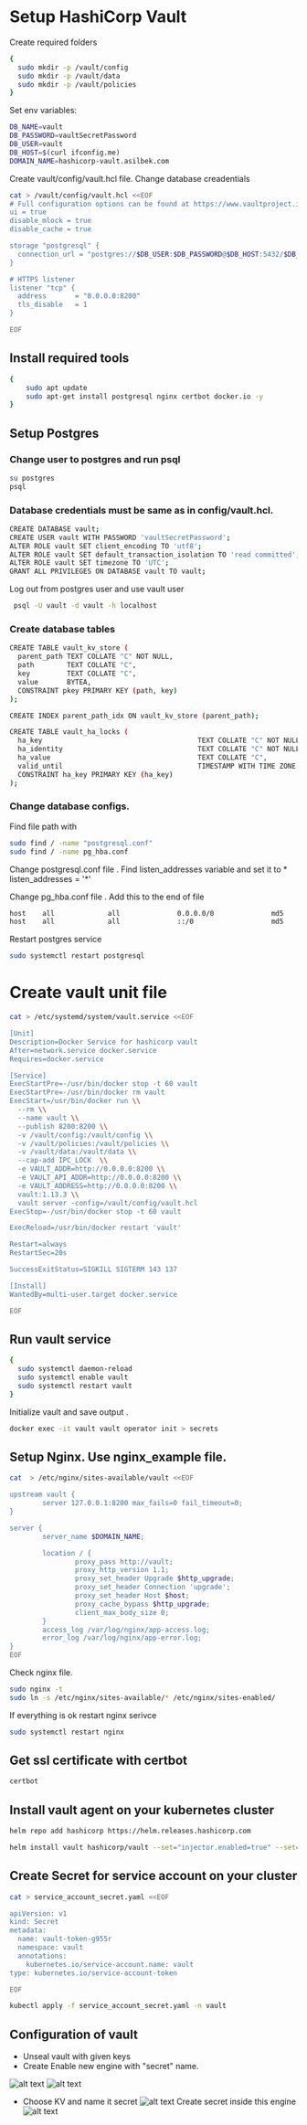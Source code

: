 # Setup HashiCorp Vault
Create required folders

```bash
{
  sudo mkdir -p /vault/config
  sudo mkdir -p /vault/data
  sudo mkdir -p /vault/policies
}
```
Set env variables:
```bash
DB_NAME=vault
DB_PASSWORD=vaultSecretPassword
DB_USER=vault
DB_HOST=$(curl ifconfig.me)
DOMAIN_NAME=hashicorp-vault.asilbek.com
```
Create  vault/config/vault.hcl file. Change database creadentials
```bash
cat > /vault/config/vault.hcl <<EOF
# Full configuration options can be found at https://www.vaultproject.io/docs/configuration
ui = true
disable_mlock = true
disable_cache = true

storage "postgresql" {
  connection_url = "postgres://$DB_USER:$DB_PASSWORD@$DB_HOST:5432/$DB_NAME"
}

# HTTPS listener
listener "tcp" {
  address       = "0.0.0.0:8200"
  tls_disable   = 1
}

EOF

```
## Install required tools

```bash
{
    sudo apt update
    sudo apt-get install postgresql nginx certbot docker.io -y
}
```

## Setup Postgres
### Change user to postgres and run psql
```bash
su postgres
psql
```
### Database credentials must be same as in config/vault.hcl.
```bash
CREATE DATABASE vault;
CREATE USER vault WITH PASSWORD 'vaultSecretPassword';
ALTER ROLE vault SET client_encoding TO 'utf8';
ALTER ROLE vault SET default_transaction_isolation TO 'read committed';
ALTER ROLE vault SET timezone TO 'UTC';
GRANT ALL PRIVILEGES ON DATABASE vault TO vault;

```
Log out from postgres user and use vault user
```bash
 psql -U vault -d vault -h localhost
```
### Create database tables
```bash
CREATE TABLE vault_kv_store (
  parent_path TEXT COLLATE "C" NOT NULL,
  path        TEXT COLLATE "C",
  key         TEXT COLLATE "C",
  value       BYTEA,
  CONSTRAINT pkey PRIMARY KEY (path, key)
);

CREATE INDEX parent_path_idx ON vault_kv_store (parent_path);

CREATE TABLE vault_ha_locks (
  ha_key                                      TEXT COLLATE "C" NOT NULL,
  ha_identity                                 TEXT COLLATE "C" NOT NULL,
  ha_value                                    TEXT COLLATE "C",
  valid_until                                 TIMESTAMP WITH TIME ZONE NOT NULL,
  CONSTRAINT ha_key PRIMARY KEY (ha_key)
);
```

### Change database configs.
Find file path with 
```bash
sudo find / -name "postgresql.conf"
sudo find / -name pg_hba.conf
```
Change postgresql.conf file . Find  listen_addresses variable and set it to * </br>
listen_addresses = '*' </br>

Change pg_hba.conf file . Add this to the end of file
```bash
host    all             all              0.0.0.0/0              md5
host    all             all              ::/0                   md5
```

Restart postgres service
```bash
sudo systemctl restart postgresql
```
# Create vault unit file
```bash
cat > /etc/systemd/system/vault.service <<EOF 

[Unit]
Description=Docker Service for hashicorp vault
After=network.service docker.service
Requires=docker.service

[Service]
ExecStartPre=-/usr/bin/docker stop -t 60 vault
ExecStartPre=-/usr/bin/docker rm vault
ExecStart=/usr/bin/docker run \\
  --rm \\
  --name vault \\
  --publish 8200:8200 \\
  -v /vault/config:/vault/config \\
  -v /vault/policies:/vault/policies \\
  -v /vault/data:/vault/data \\
  --cap-add IPC_LOCK  \\
  -e VAULT_ADDR=http://0.0.0.0:8200 \\
  -e VAULT_API_ADDR=http://0.0.0.0:8200 \\
  -e VAULT_ADDRESS=http://0.0.0.0:8200 \\
  vault:1.13.3 \\
  vault server -config=/vault/config/vault.hcl
ExecStop=-/usr/bin/docker stop -t 60 vault

ExecReload=/usr/bin/docker restart 'vault'

Restart=always
RestartSec=20s

SuccessExitStatus=SIGKILL SIGTERM 143 137

[Install]
WantedBy=multi-user.target docker.service

EOF
```
## Run vault service
```bash
{
  sudo systemctl daemon-reload
  sudo systemctl enable vault
  sudo systemctl restart vault
}
```
Initialize vault and save output . 
```bash
docker exec -it vault vault operator init > secrets
```

## Setup Nginx. Use nginx_example file.
```bash
cat  > /etc/nginx/sites-available/vault <<EOF

upstream vault {
        server 127.0.0.1:8200 max_fails=0 fail_timeout=0;
}

server {
        server_name $DOMAIN_NAME;

        location / {
                proxy_pass http://vault;
                proxy_http_version 1.1;
                proxy_set_header Upgrade $http_upgrade;
                proxy_set_header Connection 'upgrade';
                proxy_set_header Host $host;
                proxy_cache_bypass $http_upgrade;
                client_max_body_size 0;
        }
        access_log /var/log/nginx/app-access.log;
        error_log /var/log/nginx/app-error.log;
}
EOF
```
Check nginx file. 
```bash
sudo nginx -t
sudo ln -s /etc/nginx/sites-available/* /etc/nginx/sites-enabled/

```
If everything is ok restart nginx serivce
```bash
sudo systemctl restart nginx
```

## Get ssl certificate with certbot
```bash
certbot
```

## Install vault agent on your kubernetes cluster

```bash
helm repo add hashicorp https://helm.releases.hashicorp.com

helm install vault hashicorp/vault --set="injector.enabled=true" --set=injector.externalVaultAddr=https://vault.asilbek.com -n vault --create-namespace
```

## Create Secret for service account on your cluster
```bash
cat > service_account_secret.yaml <<EOF 

apiVersion: v1
kind: Secret
metadata:
  name: vault-token-g955r
  namespace: vault
  annotations:
    kubernetes.io/service-account.name: vault
type: kubernetes.io/service-account-token

EOF

kubectl apply -f service_account_secret.yaml -n vault
```

## Configuration of vault

* Unseal vault with given keys
* Create Enable new engine with "secret" name.

![alt text](images/image.png)
![alt text](images/image-1.png)
* Choose KV  and name it secret
![alt text](images/image-2.png)
Create secret inside this engine
![alt text](images/image-3.png)